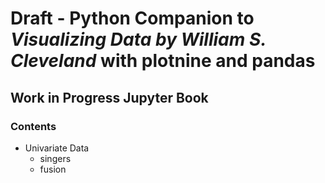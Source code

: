 # Draft - Python Companion to *Visualizing Data by William S. Cleveland* with plotnine and pandas

## Work in Progress Jupyter Book

### Contents
+ Univariate Data
  + singers
  + fusion
